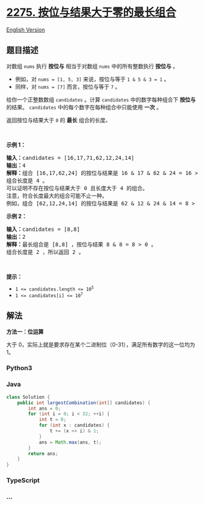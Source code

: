 # [2275. 按位与结果大于零的最长组合](https://leetcode.cn/problems/largest-combination-with-bitwise-and-greater-than-zero)

[English Version](/solution/2200-2299/2275.Largest%20Combination%20With%20Bitwise%20AND%20Greater%20Than%20Zero/README_EN.md)

## 题目描述

<!-- 这里写题目描述 -->

<p>对数组&nbsp;<code>nums</code> 执行 <strong>按位与</strong> 相当于对数组&nbsp;<code>nums</code> 中的所有整数执行 <strong>按位与</strong> 。</p>

<ul>
	<li>例如，对 <code>nums = [1, 5, 3]</code> 来说，按位与等于 <code>1 &amp; 5 &amp; 3 = 1</code> 。</li>
	<li>同样，对 <code>nums = [7]</code> 而言，按位与等于 <code>7</code> 。</li>
</ul>

<p>给你一个正整数数组 <code>candidates</code> 。计算 <code>candidates</code> 中的数字每种组合下 <strong>按位与</strong> 的结果。 <code>candidates</code> 中的每个数字在每种组合中只能使用 <strong>一次</strong> 。</p>

<p>返回按位与结果大于 <code>0</code> 的 <strong>最长</strong> 组合的长度<em>。</em></p>

<p>&nbsp;</p>

<p><strong>示例 1：</strong></p>

<pre>
<strong>输入：</strong>candidates = [16,17,71,62,12,24,14]
<strong>输出：</strong>4
<strong>解释：</strong>组合 [16,17,62,24] 的按位与结果是 16 &amp; 17 &amp; 62 &amp; 24 = 16 &gt; 0 。
组合长度是 4 。
可以证明不存在按位与结果大于 0 且长度大于 4 的组合。
注意，符合长度最大的组合可能不止一种。
例如，组合 [62,12,24,14] 的按位与结果是 62 &amp; 12 &amp; 24 &amp; 14 = 8 &gt; 0 。
</pre>

<p><strong>示例 2：</strong></p>

<pre>
<strong>输入：</strong>candidates = [8,8]
<strong>输出：</strong>2
<strong>解释：</strong>最长组合是 [8,8] ，按位与结果 8 &amp; 8 = 8 &gt; 0 。
组合长度是 2 ，所以返回 2 。
</pre>

<p>&nbsp;</p>

<p><strong>提示：</strong></p>

<ul>
	<li><code>1 &lt;= candidates.length &lt;= 10<sup>5</sup></code></li>
	<li><code>1 &lt;= candidates[i] &lt;= 10<sup>7</sup></code></li>
</ul>

## 解法

<!-- 这里可写通用的实现逻辑 -->

**方法一：位运算**

大于 0，实际上就是要求存在某个二进制位（0-31），满足所有数字的这一位均为 1。

<!-- tabs:start -->

### **Python3**

<!-- 这里可写当前语言的特殊实现逻辑 -->



### **Java**

<!-- 这里可写当前语言的特殊实现逻辑 -->

```java
class Solution {
    public int largestCombination(int[] candidates) {
        int ans = 0;
        for (int i = 0; i < 32; ++i) {
            int t = 0;
            for (int x : candidates) {
                t += (x >> i) & 1;
            }
            ans = Math.max(ans, t);
        }
        return ans;
    }
}
```

### **TypeScript**



### **...**

```

```


